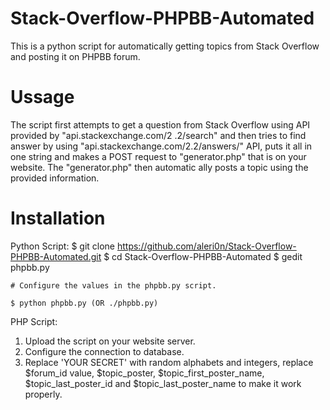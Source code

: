 # Stack-Overflow-PHPBB-Automated

This is a python script for automatically getting topics from Stack Overflow and posting it on PHPBB forum. 

# Ussage
The script first attempts to get a question from Stack Overflow using API provided by "api.stackexchange.com/2
.2/search" and then tries to find answer by using "api.stackexchange.com/2.2/answers/" API, puts it all in one 
string and makes a POST request to "generator.php" that is on your website. The "generator.php" then automatic
ally posts a topic using the provided information. 

# Installation

Python Script:
    $ git clone https://github.com/aleri0n/Stack-Overflow-PHPBB-Automated.git
    $ cd Stack-Overflow-PHPBB-Automated
    $ gedit phpbb.py
    
    # Configure the values in the phpbb.py script.
    
    $ python phpbb.py (OR ./phpbb.py)

PHP Script:
1. Upload the script on your website server.
2. Configure the connection to database.
3. Replace 'YOUR SECRET' with random alphabets and integers, replace $forum_id value, $topic_poster, $topic_first_poster_name, $topic_last_poster_id and $topic_last_poster_name to make it work properly.
